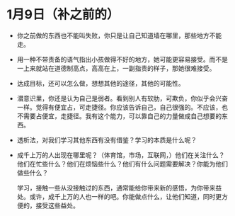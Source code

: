 # 1月9日（补之前的）

- 你之前做的东西也不能叫失败，你只是让自己知道墙在哪里，那些地方不能走。
- 用一种不带责备的语气指出小孩做得不好的地方，她可能更容易接受。而不是一上来就站在道德制高点，高高在上，一副指责的样子，那她很难接受。
- 达成目标，还可以怎么做，想想其他的途径，其他的可能性。
- 潜意识里，你还是认为自己是弱者。看到别人有软肋，可欺负，你似乎会兴奋一样。觉得有便宜占，可走捷径。你应该告诉自己，自己很强的。不应该，也不需要占便宜，走捷径。我有这个能力，可以靠自己的力量做成自己想要的东西。
- 透析法，对我们学习其他东西有没有借鉴？学习的本质是什么呢？
- 成千上万的人出现在哪里呢？（体育馆，市场，互联网，）他们在关注什么？他们在忙些什么？他们在烦恼些什么？他们有什么问题需要解决？你能为他们做些什么？

    学习，接触一些从没接触过的东西，通常能给你带来新的感悟，为你带来益处。或许，成千上万的人也一样的吧。你能做点什么，让他们知道，同时更方便的，接受这些益处。

